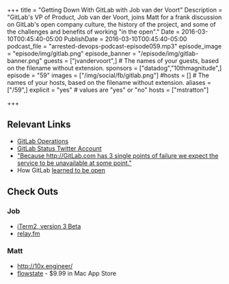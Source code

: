 +++
title = "Getting Down With GitLab with Job van der Voort"
Description = "GitLab's VP of Product, Job van der Voort, joins Matt for a frank discussion on GitLab's open company culture, the history of the project, and some of the challenges and benefits of working \"in the open\"."
Date = 2016-03-10T00:45:40-05:00
PublishDate = 2016-03-10T00:45:40-05:00
podcast_file = "arrested-devops-podcast-episode059.mp3"
episode_image = "episode/img/gitlab.png"
episode_banner = "/episode/img/gitlab-banner.png"
guests = ["jvandervoort",] # The names of your guests, based on the filename without extension.
sponsors = ["datadog","10thmagnitude",]
episode = "59"
images = ["/img/social/fb/gitlab.png"]
#hosts = [] # The names of your hosts, based on the filename without extension.
aliases = ["/59",]
explicit = "yes" # values are "yes" or "no"
hosts = ["mstratton"]

+++
## Relevant Links

* [GitLab Operations](https://gitlab.com/gitlab-com/operations/issues)
* [GitLab Status Twitter Account](https://twitter.com/gitlabstatus)
* ["Because http://GitLab.com has 3 single points of failure we expect the service to be unavailable at some point."](https://twitter.com/gitlabstatus/status/687254279321681920)
* How GitLab [learned to be open](https://news.ycombinator.com/item?id=8003601)

## Check Outs

### Job
* [iTerm2, version 3 Beta](https://www.iterm2.com/version3.html)
* [relay.fm](http://relay.fm)

### Matt
* http://10x.engineer/
* [flowstate](https://itunes.apple.com/us/app/flowstate/id1051600144?mt=12) - $9.99 in Mac App Store
